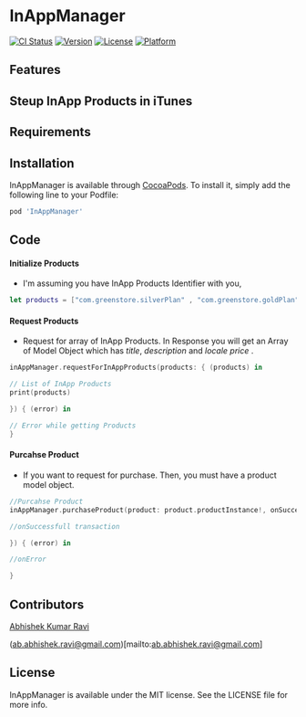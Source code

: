 # InAppManager

[![CI Status](http://img.shields.io/travis/greenSyntax/InAppManager.svg?style=flat)](https://travis-ci.org/greenSyntax/InAppManager)
[![Version](https://img.shields.io/cocoapods/v/InAppManager.svg?style=flat)](http://cocoapods.org/pods/InAppManager)
[![License](https://img.shields.io/cocoapods/l/InAppManager.svg?style=flat)](http://cocoapods.org/pods/InAppManager)
[![Platform](https://img.shields.io/cocoapods/p/InAppManager.svg?style=flat)](http://cocoapods.org/pods/InAppManager)

## Features

## Steup InApp Products in iTunes

## Requirements

## Installation

InAppManager is available through [CocoaPods](http://cocoapods.org). To install
it, simply add the following line to your Podfile:

```ruby
pod 'InAppManager'
```

## Code

#### **Initialize Products**
+ I'm assuming you have InApp Products Identifier with you,

```swift
let products = ["com.greenstore.silverPlan" , "com.greenstore.goldPlan", "com.greenstore.platinumPlan"]
```

#### **Request Products**
+ Request for array of InApp Products. In Response you will get an Array of Model Object which has *title*, *description* and *locale price* .

```swift
inAppManager.requestForInAppProducts(products: { (products) in

// List of InApp Products
print(products)

}) { (error) in

// Error while getting Products
}
```

#### **Purcahse Product**
+ If you want to request for purchase. Then, you must have a product model object.

```swift
//Purcahse Product
inAppManager.purchaseProduct(product: product.productInstance!, onSuccess: { (transaction) in

//onSuccessfull transaction

}) { (error) in

//onError

}

```


## Contributors

[Abhishek Kumar Ravi](https://greensyntax.co.in)

(ab.abhishek.ravi@gmail.com)[mailto:ab.abhishek.ravi@gmail.com]

## License

InAppManager is available under the MIT license. See the LICENSE file for more info.
